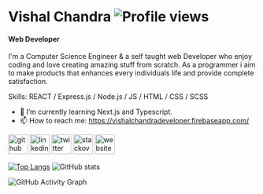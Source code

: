 <!--
**iamvishalchandra/iamvishalchandra** is a ✨ _special_ ✨ repository because its `README.md` (this file) appears on your GitHub profile.-->
# Vishal Chandra ![Profile views](https://gpvc.arturio.dev/iamvishalchandra)  

#### Web Developer
<!--![Web Developer](https://pbs.twimg.com/profile_banners/477657965/1448441946/600x200)-->

I'm a Computer Science Engineer & a self taught web Developer who enjoy coding and love creating amazing stuff from scratch. As a programmer i aim to make products that enhances every individuals life and provide complete satisfaction.

Skills: REACT / Express.js / Node.js / JS / HTML / CSS / SCSS

<!-- - 🔭 I’m currently working on clone. -->
- 🌱 I’m currently learning Next.js and Typescript.
- 📫 How to reach me: https://vishalchandradeveloper.firebaseapp.com/ 


[<img src='https://cdn.jsdelivr.net/npm/simple-icons@3.0.1/icons/github.svg' alt='github' height='40'>](https://github.com/iamvishalchandra)  [<img src='https://cdn.jsdelivr.net/npm/simple-icons@3.0.1/icons/linkedin.svg' alt='linkedin' height='40'>](https://www.linkedin.com/in/iamvishalchandra/)  [<img src='https://cdn.jsdelivr.net/npm/simple-icons@3.0.1/icons/twitter.svg' alt='twitter' height='40'>](https://twitter.com/ivishalchandra)  [<img src='https://cdn.jsdelivr.net/npm/simple-icons@3.0.1/icons/stackoverflow.svg' alt='stackoverflow' height='40'>](https://stackoverflow.com/users/15270414)  [<img src='https://cdn.jsdelivr.net/npm/simple-icons@3.0.1/icons/icloud.svg' alt='website' height='40'>](https://vishalchandradeveloper.firebaseapp.com/)  

[![Top Langs](https://github-readme-stats.vercel.app/api/top-langs/?username=iamvishalchandra)](https://github.com/anuraghazra/github-readme-stats) ![GitHub stats](https://github-readme-stats.vercel.app/api?username=iamvishalchandra&show_icons=true)  

![GitHub Activity Graph](https://activity-graph.herokuapp.com/graph?username=iamvishalchandra)  
